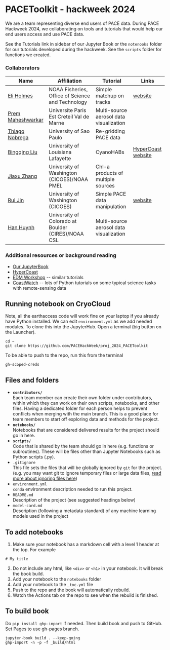 # PACEToolkit - hackweek 2024

We are a team representing diverse end users of PACE data. During PACE Hackweek 2024, we collaborating on tools and tutorials that would help our end users access and use PACE data. 

See the Tutorials link in sidebar of our Jupyter Book or the `notenooks` folder for our tutorials developed during the hackweek. See the `scripts` folder for functions we created.

### Collaborators

| Name | Affiliation | Tutorial | Links |
| ------------- | ------------- | ------------- | ------------- |
| [Eli Holmes](https://github.com/eeholmes) | NOAA Fisheries, Office of Science and Technology  | Simple matchup on tracks  | [website](https://eeholmes.github.io/) |
| [Prem Maheshwarkar](https://github.com/pmaheshwarkar) | Universite Paris Est Creteil Val de Marne | Multi-source aerosol data visualization |  |
| [Thiago Nobrega](https://github.com/thiago-vg) | University of Sao Paulo | Re-gridding PACE data |  |
| [Bingqing Liu](https://github.com/bingqing-liu) |University of Louisiana Lafayette  |CyanoHABs  |  [HyperCoast](https://hypercoast.org/) [website](https://bingqingliu.com/) |
| [Jiaxu Zhang](https://github.com/JiaxuZ) | University of Washington (CICOES)/NOAA PMEL | Chl-a products of multiple sources  |  |
| [Rui Jin](https://github.com/RuiJinSZ) |  University of Washington (CICOES) | Simple PACE data manipulation  | [website](https://ruijinsz.github.io/)  |
| [Han Huynh](https://github.com/hnhuynh55) | University of Colorado at Boulder (CIRES)/NOAA CSL  |  Multi-source aerosol data visualization |   |

### Additional resources or background reading

* [Our JupyterBook](https://pacehackweek.github.io/proj_2024_PACEToolkit)
* [HyperCoast](https://hypercoast.org/)
* [EDM Workshop](https://nmfs-opensci.github.io/EDMW-EarthData-Workshop-2024/) -- similar tutorials
* [CoastWatch](https://github.com/coastwatch-training/CoastWatch-Tutorials) -- lots of Python tutorials on some typical science tasks with remote-sensing data


## Running notebook on CryoCloud

Note, all the earthaccess code will work fine on your laptop if you already have Python installed. We can edit `environment.yml` as we add needed modules. To clone this into the JupyterHub. Open a terminal (big button on the Launcher).

```
cd ~
git clone https://github.com/PACEHackWeek/proj_2024_PACEToolkit
```

To be able to push to the repo, run this from the terminal
```
gh-scoped-creds
```

## Files and folders

* **`contributors/`**
<br> Each team member can create their own folder under contributors, within which they can work on their own scripts, notebooks, and other files. Having a dedicated folder for each person helps to prevent conflicts when merging with the main branch. This is a good place for team members to start off exploring data and methods for the project.
* **`notebooks/`**
<br> Notebooks that are considered delivered results for the project should go in here.
* **`scripts/`**
<br> Code that is shared by the team should go in here (e.g. functions or subroutines). These will be files other than Jupyter Notebooks such as Python scripts (.py).
* `.gitignore`
<br> This file sets the files that will be globally ignored by `git` for the project. (e.g. you may want git to ignore temporary files or large data files, [read more about ignoring files here](https://docs.github.com/en/get-started/getting-started-with-git/ignoring-files))
* `environment.yml`
<br> `conda` environment description needed to run this project.
* `README.md`
<br> Description of the project (see suggested headings below)
* `model-card.md`
<br> Description (following a metadata standard) of any machine learning models used in the project


## To add notebooks

1. Make sure your notebook has a markdown cell with a level 1 header at the top. For example
```
# My title
```
2. Do not include any html, like `<div>` or `<h1>` in your notebook. It will break the book build.
2. Add your notebook to the `notebooks` folder
3. Add your notebook to the `_toc.yml` file
4. Push to the repo and the book will automatically rebuild.
5. Watch the Actions tab on the repo to see when the rebuild is finished.
   
## To build book

Do `pip install ghp-import` if needed. Then build book and push to GitHub. Set Pages to use gh-pages branch.

```
jupyter-book build . --keep-going
ghp-import -n -p -f _build/html
```

  
